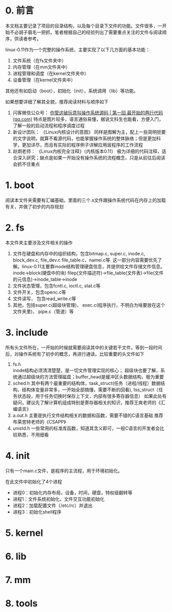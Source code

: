 # 0. 前言

本文档主要记录了项目的目录结构，以及每个目录下文件的功能。文件很多，一开始不必胡子眉毛一把抓，笔者根据自己的经验列出了需要重点关注的文件与阅读顺序，供读者参考。

linux-0.11作为一个完整的操作系统，主要实现了以下几方面的基本功能：

1. 文件系统（在fs文件夹中）
2. 内存管理（在mm文件夹中）
3. 进程管理和调度（在kernel文件夹中）
4. 设备管理（在kernel文件夹中）

其他还有如启动（boot），初始化（init），系统调用（lib）等功能。 

如果想要详细了解其全貌，推荐阅读材料与顺序如下

1. 闪客微信公众号： [你管这破玩意叫操作系统源码 | 第一回 最开始的两行代码 (qq.com)](https://mp.weixin.qq.com/s?__biz=Mzk0MjE3NDE0Ng==&mid=2247499226&idx=1&sn=1ff3d54a3608423b7781142ae3ac62ca&chksm=c2c58777f5b20e61664a51d31ab779bbe68c317c3459218c7cd4b9530887dbb33470628c3248&cur_album_id=2123743679373688834&scene=189#wechat_redirect) 
   特点是图片较多，语言通俗易懂，据说文科生也能看，方便入门，了解一般的启动流程和程序调度过程
2. 新设计团队： 《Linux内核设计的意图》
   同样是图解为主，配上一些简明扼要的文字说明，就算不看源代码，也能掌握操作系统的整体脉络；但是更加科学，更加详尽，而且有实际的程序例子详解应用层程序的工作流程
3. 赵炯老师： 《Linux内核完全注释》（内核版本0.11）
   极为详细的代码注释，适合深入研究；缺点是如果一开始没有操作系统的流程概念，只是从前往后阅读会抓不住重点

# 1. boot

阅读本文件夹需要有汇编基础，里面的三个.s文件跟操作系统代码在内存上的加载有关，并做了初步的内存规划

# 2. fs

本文件夹主要涉及文件相关的操作

1. 文件在硬盘和内存中的组织结构，包含bitmap.c, super.c, inode.c, block_dev.c, file_dev.c file_table.c，namei.c等. 
   这一部分内容需要优先了解。linux-0.11主要靠inode结构管理硬盘信息，并提供给文件存储文件信息。inode->block(硬盘中的块)
   filep(文件描述符)->file_table(文件表)->file(文件的元信息)->inode_table->inode
2. 文件状态管理，包含fcntl.c, ioctl.c, stat.c等
3. 文件开关，包含openc.c等
4. 文件读写， 包含read_write.c等
5. 其他，包括super.c(超级块管理)， exec.c(程序执行，不明白为啥要放在这个文件夹里)， pipe.c（管道）等

# 3. include

所有头文件所在，一开始的时候就需要阅读其中的关键若干文件，等到一段时间后，对操作系统有了初步的概念，再进行通读。比较重要的头文件如下

1. fs.h  
   inode结构必须清清楚楚，是一切文件管理实现的核心； 超级块也要了解，系统通过超级块的方法管理磁盘；buffer_head是缓冲区头数据结构，极为重要
2. sched.h
   其中有两个最重要的结构体，task_struct(任务（进程/线程）数据结构，结构体变量非常多，一开始全部搞懂，需要不断的回看),  tss_struct（任务状态段，用于任务切换时保存上下文，内部有很多寄存器信息）
   如果此处有疑问，建议先了解计算机组成特别是寄存器相关的知识，推荐王爽老师的《汇编语言》
3. a.out.h
   主要是执行文件结构相关的数据和函数，需要不错的C语言基础
   推荐布莱恩特老师的《CSAPP》
4. unistd.h
   一些常用的标准库函数，知道其含义即可，一般C语言的开发者会比较熟悉，不用细看

# 4. init

只有一个main.c文件，是程序的主流程，用于环境初始化。 

在此文件中初始化了4个进程

- 进程0：初始化内存布局，设备，时间，硬盘，特权级翻转等
- 进程1：文件系统初始化，文件交互功能初始化
- 进程2：加载配置文件（/etc/rc）并退出
- 进程3：初始化shell程序

# 5. kernel



# 6. lib



# 7. mm



# 8. tools